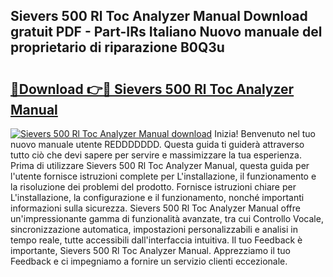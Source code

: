 ## Sievers 500 Rl Toc Analyzer Manual Download gratuit PDF - Part-IRs Italiano Nuovo manuale del proprietario di riparazione B0Q3u

# <h2><a href="http://dffxtj.blite.top/?on=Sievers+500+Rl+Toc+Analyzer+Manual">🔗Download 👉🔴 Sievers 500 Rl Toc Analyzer Manual</a></h2>

[![Sievers 500 Rl Toc Analyzer Manual download](https://i.imgur.com/lujVjoI.png)](http://dffxtj.blite.top/?on=Sievers+500+Rl+Toc+Analyzer+Manual)
Inizia! Benvenuto nel tuo nuovo manuale utente REDDDDDDD. Questa guida ti guiderà attraverso tutto ciò che devi sapere per servire e massimizzare la tua esperienza. Prima di utilizzare Sievers 500 Rl Toc Analyzer Manual, questa guida per l'utente fornisce istruzioni complete per L'installazione, il funzionamento e la risoluzione dei problemi del prodotto. Fornisce istruzioni chiare per L'installazione, la configurazione e il funzionamento, nonché importanti informazioni sulla sicurezza. Sievers 500 Rl Toc Analyzer Manual offre un'impressionante gamma di funzionalità avanzate, tra cui Controllo Vocale, sincronizzazione automatica, impostazioni personalizzabili e analisi in tempo reale, tutte accessibili dall'interfaccia intuitiva. Il tuo Feedback è importante, Sievers 500 Rl Toc Analyzer Manual. Apprezziamo il tuo Feedback e ci impegniamo a fornire un servizio clienti eccezionale.
